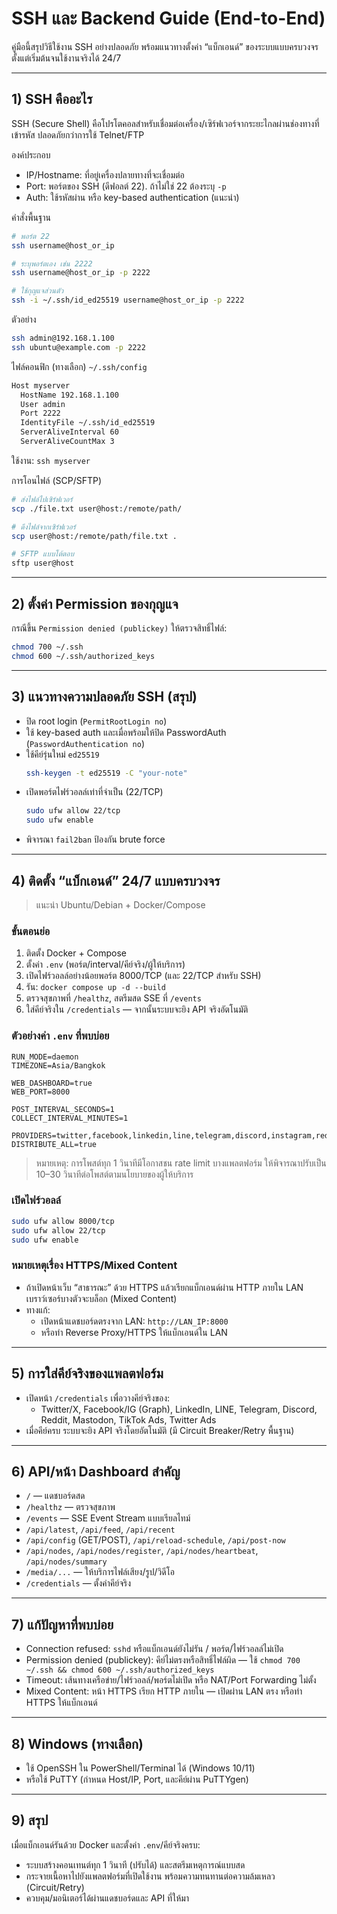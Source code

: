 # SSH และ Backend Guide (End-to-End)

คู่มือนี้สรุปวิธีใช้งาน SSH อย่างปลอดภัย พร้อมแนวทางตั้งค่า “แบ็กเอนด์” ของระบบแบบครบวงจร ตั้งแต่เริ่มต้นจนใช้งานจริงได้ 24/7

---

## 1) SSH คืออะไร

SSH (Secure Shell) คือโปรโตคอลสำหรับเชื่อมต่อเครื่อง/เซิร์ฟเวอร์จากระยะไกลผ่านช่องทางที่เข้ารหัส ปลอดภัยกว่าการใช้ Telnet/FTP

องค์ประกอบ
- IP/Hostname: ที่อยู่เครื่องปลายทางที่จะเชื่อมต่อ
- Port: พอร์ตของ SSH (ดีฟอลต์ 22). ถ้าไม่ใช่ 22 ต้องระบุ `-p`
- Auth: ใช้รหัสผ่าน หรือ key-based authentication (แนะนำ)

คำสั่งพื้นฐาน
```bash
# พอร์ต 22
ssh username@host_or_ip

# ระบุพอร์ตเอง เช่น 2222
ssh username@host_or_ip -p 2222

# ใช้กุญแจส่วนตัว
ssh -i ~/.ssh/id_ed25519 username@host_or_ip -p 2222
```

ตัวอย่าง
```bash
ssh admin@192.168.1.100
ssh ubuntu@example.com -p 2222
```

ไฟล์คอนฟิก (ทางเลือก) `~/.ssh/config`
```bash
Host myserver
  HostName 192.168.1.100
  User admin
  Port 2222
  IdentityFile ~/.ssh/id_ed25519
  ServerAliveInterval 60
  ServerAliveCountMax 3
```
ใช้งาน: `ssh myserver`

การโอนไฟล์ (SCP/SFTP)
```bash
# ส่งไฟล์ไปเซิร์ฟเวอร์
scp ./file.txt user@host:/remote/path/

# ดึงไฟล์จากเซิร์ฟเวอร์
scp user@host:/remote/path/file.txt .

# SFTP แบบโต้ตอบ
sftp user@host
```

---

## 2) ตั้งค่า Permission ของกุญแจ

กรณีขึ้น `Permission denied (publickey)` ให้ตรวจสิทธิ์ไฟล์:
```bash
chmod 700 ~/.ssh
chmod 600 ~/.ssh/authorized_keys
```

---

## 3) แนวทางความปลอดภัย SSH (สรุป)

- ปิด root login (`PermitRootLogin no`)
- ใช้ key-based auth และเมื่อพร้อมให้ปิด PasswordAuth (`PasswordAuthentication no`)
- ใช้คีย์รุ่นใหม่ `ed25519`
  ```bash
  ssh-keygen -t ed25519 -C "your-note"
  ```
- เปิดพอร์ตไฟร์วอลล์เท่าที่จำเป็น (22/TCP)
  ```bash
  sudo ufw allow 22/tcp
  sudo ufw enable
  ```
- พิจารณา `fail2ban` ป้องกัน brute force

---

## 4) ติดตั้ง “แบ็กเอนด์” 24/7 แบบครบวงจร

> แนะนำ Ubuntu/Debian + Docker/Compose

### ขั้นตอนย่อ
1) ติดตั้ง Docker + Compose
2) ตั้งค่า `.env` (พอร์ต/interval/คีย์จริง/ผู้ให้บริการ)
3) เปิดไฟร์วอลล์อย่างน้อยพอร์ต 8000/TCP (และ 22/TCP สำหรับ SSH)
4) รัน: `docker compose up -d --build`
5) ตรวจสุขภาพที่ `/healthz`, สตรีมสด SSE ที่ `/events`
6) ใส่คีย์จริงใน `/credentials` — จากนั้นระบบจะยิง API จริงอัตโนมัติ

### ตัวอย่างค่า `.env` ที่พบบ่อย
```
RUN_MODE=daemon
TIMEZONE=Asia/Bangkok

WEB_DASHBOARD=true
WEB_PORT=8000

POST_INTERVAL_SECONDS=1
COLLECT_INTERVAL_MINUTES=1

PROVIDERS=twitter,facebook,linkedin,line,telegram,discord,instagram,reddit,tiktok,mastodon
DISTRIBUTE_ALL=true
```

> หมายเหตุ: การโพสต์ทุก 1 วินาทีมีโอกาสชน rate limit บางแพลตฟอร์ม ให้พิจารณาปรับเป็น 10–30 วินาทีต่อโพสต์ตามนโยบายของผู้ให้บริการ

### เปิดไฟร์วอลล์
```bash
sudo ufw allow 8000/tcp
sudo ufw allow 22/tcp
sudo ufw enable
```

### หมายเหตุเรื่อง HTTPS/Mixed Content
- ถ้าเปิดหน้าเว็บ “สาธารณะ” ด้วย HTTPS แล้วเรียกแบ็กเอนด์ผ่าน HTTP ภายใน LAN เบราว์เซอร์บางตัวจะบล็อก (Mixed Content)
- ทางแก้:
  - เปิดหน้าแดชบอร์ดตรงจาก LAN: `http://LAN_IP:8000`
  - หรือทำ Reverse Proxy/HTTPS ให้แบ็กเอนด์ใน LAN

---

## 5) การใส่คีย์จริงของแพลตฟอร์ม

- เปิดหน้า `/credentials` เพื่อวางคีย์จริงของ:
  - Twitter/X, Facebook/IG (Graph), LinkedIn, LINE, Telegram, Discord, Reddit, Mastodon, TikTok Ads, Twitter Ads
- เมื่อคีย์ครบ ระบบจะยิง API จริงโดยอัตโนมัติ (มี Circuit Breaker/Retry พื้นฐาน)

---

## 6) API/หน้า Dashboard สำคัญ

- `/` — แดชบอร์ดสด
- `/healthz` — ตรวจสุขภาพ
- `/events` — SSE Event Stream แบบเรียลไทม์
- `/api/latest`, `/api/feed`, `/api/recent`
- `/api/config` (GET/POST), `/api/reload-schedule`, `/api/post-now`
- `/api/nodes`, `/api/nodes/register`, `/api/nodes/heartbeat`, `/api/nodes/summary`
- `/media/...` — ให้บริการไฟล์เสียง/รูป/วิดีโอ
- `/credentials` — ตั้งค่าคีย์จริง

---

## 7) แก้ปัญหาที่พบบ่อย

- Connection refused: `sshd` หรือแบ็กเอนด์ยังไม่รัน / พอร์ต/ไฟร์วอลล์ไม่เปิด
- Permission denied (publickey): คีย์ไม่ตรงหรือสิทธิ์ไฟล์ผิด — ใช้ `chmod 700 ~/.ssh && chmod 600 ~/.ssh/authorized_keys`
- Timeout: เส้นทางเครือข่าย/ไฟร์วอลล์/พอร์ตไม่เปิด หรือ NAT/Port Forwarding ไม่ตั้ง
- Mixed Content: หน้า HTTPS เรียก HTTP ภายใน — เปิดผ่าน LAN ตรง หรือทำ HTTPS ให้แบ็กเอนด์

---

## 8) Windows (ทางเลือก)

- ใช้ OpenSSH ใน PowerShell/Terminal ได้ (Windows 10/11)
- หรือใช้ PuTTY (กำหนด Host/IP, Port, และคีย์ผ่าน PuTTYgen)

---

## 9) สรุป

เมื่อแบ็กเอนด์รันด้วย Docker และตั้งค่า `.env`/คีย์จริงครบ:
- ระบบสร้างคอนเทนต์ทุก 1 วินาที (ปรับได้) และสตรีมเหตุการณ์แบบสด
- กระจายเนื้อหาไปยังแพลตฟอร์มที่เปิดใช้งาน พร้อมความทนทานต่อความล้มเหลว (Circuit/Retry)
- ควบคุม/มอนิเตอร์ได้ผ่านแดชบอร์ดและ API ที่ให้มา
